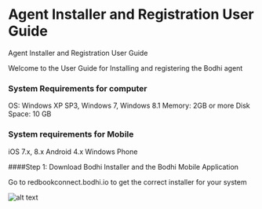# Agent Installer and Registration User Guide
Agent Installer and Registration User Guide

Welcome to the User Guide for Installing and registering the Bodhi agent

### System Requirements for computer
OS: Windows XP SP3, Windows 7, Windows 8.1
Memory: 2GB or more
Disk Space: 10 GB

### System requirements for Mobile
iOS 7.x, 8.x
Android 4.x
Windows Phone

####Step 1: Download Bodhi Installer and the Bodhi Mobile Application

Go to redbookconnect.bodhi.io to get the correct installer for your system

![alt text](https://raw.githubusercontent.com/redbookconnect/docs.bodhi.space/master/images/image15.png "Logo Title Text 1")

